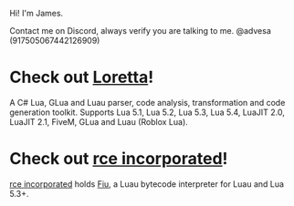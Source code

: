 Hi! I'm James. 

Contact me on Discord, always verify you are talking to me. @advesa (917505067442126909) 

# Check out [Loretta](https://github.com/LorettaDevs/)!

A C# Lua, GLua and Luau parser, code analysis, transformation and code generation toolkit. Supports Lua 5.1, Lua 5.2, Lua 5.3, Lua 5.4, LuaJIT 2.0, LuaJIT 2.1, FiveM, GLua and Luau (Roblox Lua).

# Check out [rce incorporated](https://github.com/rce-incorporated)!

[rce incorporated](https://github.com/rce-incorporated) holds [Fiu](https://github.com/rce-incorporated/Fiu), a Luau bytecode interpreter for Luau and Lua 5.3+.

